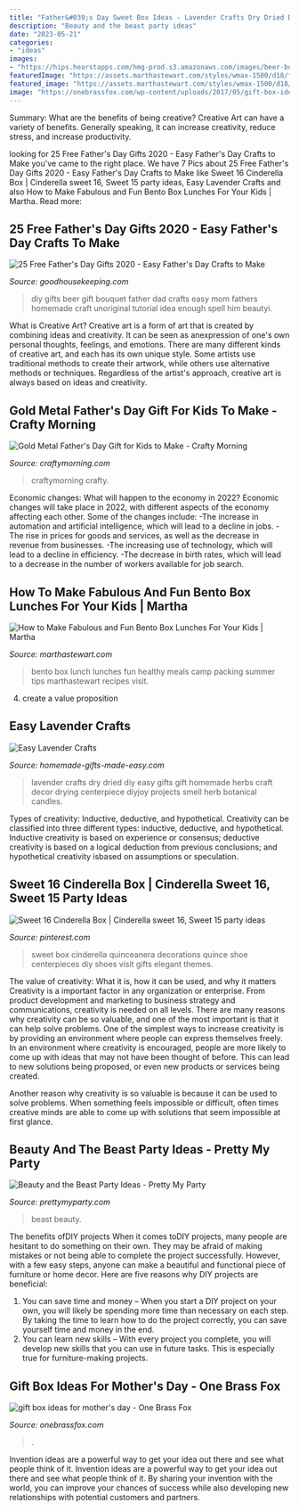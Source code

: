 ```yaml
---
title: "Father&#039;s Day Sweet Box Ideas - Lavender Crafts Dry Dried Diy Easy Gifts Gift Homemade Herbs Craft Decor Drying Centerpiece Diyjoy Projects Smell Herb Botanical Candles"
description: "Beauty and the beast party ideas"
date: "2023-05-21"
categories:
- "ideas"
images:
- "https://hips.hearstapps.com/hmg-prod.s3.amazonaws.com/images/beer-bouquet-fathers-day-crafts-1556825599.jpg?crop=1xw:1xh;center,top&amp;resize=480:*"
featuredImage: "https://assets.marthastewart.com/styles/wmax-1500/d18/finished-bento-box/finished-bento-box.jpg?itok=GhFUTvaO"
featured_image: "https://assets.marthastewart.com/styles/wmax-1500/d18/finished-bento-box/finished-bento-box.jpg?itok=GhFUTvaO"
image: "https://onebrassfox.com/wp-content/uploads/2017/05/gift-box-ideas-for-mothers-day-olives-grace-4.jpg"
---
```



Summary: What are the benefits of being creative?
Creative Art can have a variety of benefits. Generally speaking, it can increase creativity, reduce stress, and increase productivity.

	

		
looking for 25 Free Father&#039;s Day Gifts 2020 - Easy Father&#039;s Day Crafts to Make you've came to the right place. We have 7 Pics about 25 Free Father&#039;s Day Gifts 2020 - Easy Father&#039;s Day Crafts to Make like Sweet 16 Cinderella Box | Cinderella sweet 16, Sweet 15 party ideas, Easy Lavender Crafts and also How to Make Fabulous and Fun Bento Box Lunches For Your Kids | Martha. Read more:
		
    
## 25 Free Father&#039;s Day Gifts 2020 - Easy Father&#039;s Day Crafts To Make

<img loading=lazy src="https://hips.hearstapps.com/hmg-prod.s3.amazonaws.com/images/beer-bouquet-fathers-day-crafts-1556825599.jpg?crop=1xw:1xh;center,top&amp;resize=480:*" onerror="this.onerror=null;this.src='https://tse1.mm.bing.net/th?id=OIP.-Nylhfn-9e4cpX46IwP92wHaLL&amp;pid=15.1';" alt="25 Free Father&#039;s Day Gifts 2020 - Easy Father&#039;s Day Crafts to Make">

_Source: goodhousekeeping.com_

>diy gifts beer gift bouquet father dad crafts easy mom fathers homemade craft unoriginal tutorial idea enough spell him beautyi. 

	

What is Creative Art?
Creative art is a form of art that is created by combining ideas and creativity. It can be seen as anexpression of one's own personal thoughts, feelings, and emotions. There are many different kinds of creative art, and each has its own unique style. Some artists use traditional methods to create their artwork, while others use alternative methods or techniques. Regardless of the artist's approach, creative art is always based on ideas and creativity.

    
## Gold Metal Father&#039;s Day Gift For Kids To Make - Crafty Morning

<img loading=lazy src="https://cdn.craftymorning.com/wp-content/uploads/2014/05/gold-medal-fathers-day-craft-for-kids-to-make.png" onerror="this.onerror=null;this.src='https://tse4.mm.bing.net/th?id=OIP.-Ud2HMPWjPVPll-xrFLaSAHaM5&amp;pid=15.1';" alt="Gold Metal Father&#039;s Day Gift for Kids to Make - Crafty Morning">

_Source: craftymorning.com_

>craftymorning crafty. 

	

Economic changes: What will happen to the economy in 2022?
Economic changes will take place in 2022, with different aspects of the economy affecting each other. Some of the changes include: 
-The increase in automation and artificial intelligence, which will lead to a decline in jobs. 
-The rise in prices for goods and services, as well as the decrease in revenue from businesses. 
-The increasing use of technology, which will lead to a decline in efficiency. 
-The decrease in birth rates, which will lead to a decrease in the number of workers available for job search.

    
## How To Make Fabulous And Fun Bento Box Lunches For Your Kids | Martha

<img loading=lazy src="https://assets.marthastewart.com/styles/wmax-1500/d18/finished-bento-box/finished-bento-box.jpg?itok=GhFUTvaO" onerror="this.onerror=null;this.src='https://tse1.mm.bing.net/th?id=OIP.vjsJO7ZD5hLfs2uB1CF4hAHaKh&amp;pid=15.1';" alt="How to Make Fabulous and Fun Bento Box Lunches For Your Kids | Martha">

_Source: marthastewart.com_

>bento box lunch lunches fun healthy meals camp packing summer tips marthastewart recipes visit. 

	

4. create a value proposition 

    
## Easy Lavender Crafts

<img loading=lazy src="http://www.homemade-gifts-made-easy.com/image-files/how-to-dry-lavender-800x862.jpg" onerror="this.onerror=null;this.src='https://tse4.mm.bing.net/th?id=OIP.OrQejWe3u2V3S0CnZyhM4wHaH-&amp;pid=15.1';" alt="Easy Lavender Crafts">

_Source: homemade-gifts-made-easy.com_

>lavender crafts dry dried diy easy gifts gift homemade herbs craft decor drying centerpiece diyjoy projects smell herb botanical candles. 

	

Types of creativity: Inductive, deductive, and hypothetical.
Creativity can be classified into three different types: inductive, deductive, and hypothetical. Inductive creativity is based on experience or consensus; deductive creativity is based on a logical deduction from previous conclusions; and hypothetical creativity isbased on assumptions or speculation.

    
## Sweet 16 Cinderella Box | Cinderella Sweet 16, Sweet 15 Party Ideas

<img loading=lazy src="https://i.pinimg.com/736x/d3/63/45/d363458d9c1c7f5e7f4ed4a92236fc63.jpg" onerror="this.onerror=null;this.src='https://tse4.mm.bing.net/th?id=OIP.FzgDf1QyOEwmWlim3FwBMgHaJ3&amp;pid=15.1';" alt="Sweet 16 Cinderella Box | Cinderella sweet 16, Sweet 15 party ideas">

_Source: pinterest.com_

>sweet box cinderella quinceanera decorations quince shoe centerpieces diy shoes visit gifts elegant themes. 

	

The value of creativity: What it is, how it can be used, and why it matters
Creativity is a important factor in any organization or enterprise. From product development and marketing to business strategy and communications, creativity is needed on all levels. There are many reasons why creativity can be so valuable, and one of the most important is that it can help solve problems.
One of the simplest ways to increase creativity is by providing an environment where people can express themselves freely. In an environment where creativity is encouraged, people are more likely to come up with ideas that may not have been thought of before. This can lead to new solutions being proposed, or even new products or services being created.

Another reason why creativity is so valuable is because it can be used to solve problems. When something feels impossible or difficult, often times creative minds are able to come up with solutions that seem impossible at first glance.

    
## Beauty And The Beast Party Ideas - Pretty My Party

<img loading=lazy src="https://www.prettymyparty.com/wp-content/uploads/2017/03/belle-cake.jpg" onerror="this.onerror=null;this.src='https://tse2.mm.bing.net/th?id=OIP.dpRo41_JA2fFI7hfCs3kWQHaKs&amp;pid=15.1';" alt="Beauty and the Beast Party Ideas - Pretty My Party">

_Source: prettymyparty.com_

>beast beauty. 

	

The benefits ofDIY projects
When it comes toDIY projects, many people are hesitant to do something on their own. They may be afraid of making mistakes or not being able to complete the project successfully. However, with a few easy steps, anyone can make a beautiful and functional piece of furniture or home decor. Here are five reasons why DIY projects are beneficial: 
1. You can save time and money – When you start a DIY project on your own, you will likely be spending more time than necessary on each step. By taking the time to learn how to do the project correctly, you can save yourself time and money in the end. 
2. You can learn new skills – With every project you complete, you will develop new skills that you can use in future tasks. This is especially true for furniture-making projects.

    
## Gift Box Ideas For Mother&#039;s Day - One Brass Fox

<img loading=lazy src="https://onebrassfox.com/wp-content/uploads/2017/05/gift-box-ideas-for-mothers-day-olives-grace-4.jpg" onerror="this.onerror=null;this.src='https://tse1.mm.bing.net/th?id=OIP.MN6kLcvVgqo3FQcQdvQs2QHaLH&amp;pid=15.1';" alt="gift box ideas for mother&#039;s day - One Brass Fox">

_Source: onebrassfox.com_

>. 

	

Invention ideas are a powerful way to get your idea out there and see what people think of it.
Invention ideas are a powerful way to get your idea out there and see what people think of it. By sharing your invention with the world, you can improve your chances of success while also developing new relationships with potential customers and partners.

